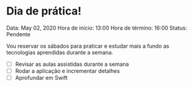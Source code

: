 # Dia de prática!

Data: May 02, 2020
Hora de início: 13:00
Hora de término: 16:00
Status: Pendente

Vou reservar os sábados para praticar e estudar mais a fundo as tecnologias aprendidas durante a semana.

- [ ]  Revisar as aulas assistidas durante a semana
- [ ]  Rodar a aplicação e incrementar detalhes
- [ ]  Aprofundar em Swift